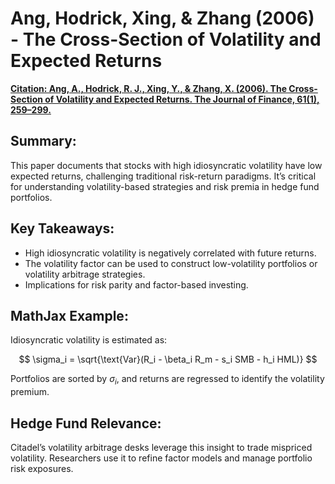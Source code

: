 # Ang, Hodrick, Xing, & Zhang (2006) - The Cross-Section of Volatility and Expected Returns
[__Citation: Ang, A., Hodrick, R. J., Xing, Y., & Zhang, X. (2006). The Cross-Section of Volatility and Expected Returns. The Journal of Finance, 61(1), 259–299.__](../paper/Ang_Hodrick_Zing_Zhang_Cross_Section_of_Vol_and_ER_2006.pdf)

## Summary:
This paper documents that stocks with high idiosyncratic volatility have low expected returns, challenging traditional risk-return paradigms. It’s critical for understanding volatility-based strategies and risk premia in hedge fund portfolios.

## Key Takeaways:
- High idiosyncratic volatility is negatively correlated with future returns.
- The volatility factor can be used to construct low-volatility portfolios or volatility arbitrage strategies.
- Implications for risk parity and factor-based investing.

## MathJax Example:

Idiosyncratic volatility is estimated as:

$$
\sigma_i = \sqrt{\text{Var}(R_i - \beta_i R_m - s_i SMB - h_i HML)}
$$

Portfolios are sorted by $\sigma_i$, and returns are regressed to identify the volatility premium.

## Hedge Fund Relevance:
Citadel’s volatility arbitrage desks leverage this insight to trade mispriced volatility. Researchers use it to refine factor models and manage portfolio risk exposures.

